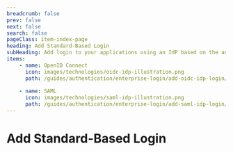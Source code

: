 ```yaml
---
breadcrumb: false
prev: false
next: false
search: false
pageClass: item-index-page
heading: Add Standard-Based Login
subHeading: Add login to your applications using an IdP based on the authentication standard
items:
    - name: OpenID Connect
      icon: images/technologies/oidc-idp-illustration.png
      path: /guides/authentication/enterprise-login/add-oidc-idp-login/  
      
    - name: SAML
      icon: images/technologies/saml-idp-illustration.png
      path: /guides/authentication/enterprise-login/add-saml-idp-login/
---
```


# Add Standard-Based Login

<CardView/>
